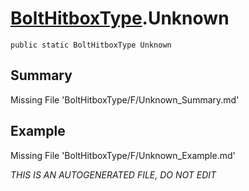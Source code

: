 # [BoltHitboxType](Types/BoltHitboxType.md).Unknown
`public static BoltHitboxType Unknown`
## Summary
Missing File 'BoltHitboxType/F/Unknown_Summary.md'
## Example
Missing File 'BoltHitboxType/F/Unknown_Example.md'

*THIS IS AN AUTOGENERATED FILE, DO NOT EDIT*
